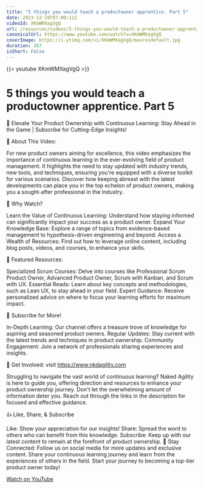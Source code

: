 ```yaml
---
title: "5 things you would teach a productowner apprentice. Part 5"
date: 2023-12-19T07:00:11Z
videoId: XKmWMXagVgQ
url: /resources/videos/5-things-you-would-teach-a-productowner-apprentice-part-5
canonicalUrl: https://www.youtube.com/watch?v=XKmWMXagVgQ
coverImage: https://i.ytimg.com/vi/XKmWMXagVgQ/maxresdefault.jpg
duration: 267
isShort: False
---
```


{{< youtube XKmWMXagVgQ >}}

# 5 things you would teach a productowner apprentice. Part 5

🚀 Elevate Your Product Ownership with Continuous Learning: Stay Ahead in the Game | Subscribe for Cutting-Edge Insights!

🌟 About This Video:

For new product owners aiming for excellence, this video emphasizes the importance of continuous learning in the ever-evolving field of product management. It highlights the need to stay updated with industry trends, new tools, and techniques, ensuring you're equipped with a diverse toolkit for various scenarios. Discover how keeping abreast with the latest developments can place you in the top echelon of product owners, making you a sought-after professional in the industry.

🔑 Why Watch?

Learn the Value of Continuous Learning: Understand how staying informed can significantly impact your success as a product owner.
Expand Your Knowledge Base: Explore a range of topics from evidence-based management to hypothesis-driven engineering and beyond.
Access a Wealth of Resources: Find out how to leverage online content, including blog posts, videos, and courses, to enhance your skills.

📘 Featured Resources:

Specialized Scrum Courses: Delve into courses like Professional Scrum Product Owner, Advanced Product Owner, Scrum with Kanban, and Scrum with UX.
Essential Reads: Learn about key concepts and methodologies, such as Lean UX, to stay ahead in your field.
Expert Guidance: Receive personalized advice on where to focus your learning efforts for maximum impact.

🚀 Subscribe for More!

In-Depth Learning: Our channel offers a treasure trove of knowledge for aspiring and seasoned product owners.
Regular Updates: Stay current with the latest trends and techniques in product ownership.
Community Engagement: Join a network of professionals sharing experiences and insights.

🔗 Get Involved: visit https://www.nkdagility.com

Struggling to navigate the vast world of continuous learning? Naked Agility is here to guide you, offering direction and resources to enhance your product ownership journey. Don't let the overwhelming amount of information deter you. Reach out through the links in the description for focused and effective guidance.

👍 Like, Share, & Subscribe

Like: Show your appreciation for our insights!
Share: Spread the word to others who can benefit from this knowledge.
Subscribe: Keep up with our latest content to remain at the forefront of product ownership.
🔔 Stay Connected:
Follow us on social media for more updates and exclusive content. Share your continuous learning journey and learn from the experiences of others in the field. Start your journey to becoming a top-tier product owner today!

[Watch on YouTube](https://www.youtube.com/watch?v=XKmWMXagVgQ)

